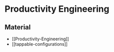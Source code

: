 # Productivity Engineering

## Material

- [[Productivity-Engineering]]
- [[tappable-configurations]]
